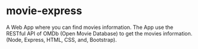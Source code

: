 # movie-express
A Web App where you can find movies information. The App use the RESTful API of OMDb (Open Movie Database) to get the movies information. (Node, Express, HTML, CSS, and, Bootstrap).

